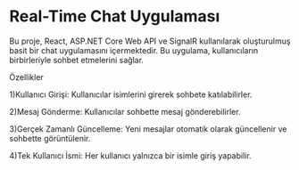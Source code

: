 
# Real-Time Chat Uygulaması

Bu proje, React, ASP.NET Core Web API ve SignalR kullanılarak oluşturulmuş basit bir chat uygulamasını içermektedir. Bu uygulama, kullanıcıların birbirleriyle sohbet etmelerini sağlar.

Özellikler

1)Kullanıcı Girişi: Kullanıcılar isimlerini girerek sohbete katılabilirler.

2)Mesaj Gönderme: Kullanıcılar sohbette mesaj gönderebilirler.

3)Gerçek Zamanlı Güncelleme: Yeni mesajlar otomatik olarak güncellenir ve sohbette görüntülenir.

4)Tek Kullanıcı İsmi: Her kullanıcı yalnızca bir isimle giriş yapabilir.